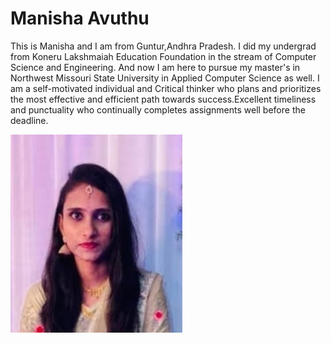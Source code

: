 # Manisha Avuthu
This is Manisha and I am from Guntur,Andhra Pradesh. I did my undergrad from Koneru Lakshmaiah Education Foundation in the stream of Computer Science and Engineering. And now I am here to pursue my master's in Northwest Missouri State University in Applied Computer Science as well. I am a self-motivated individual and Critical thinker who plans and prioritizes the most effective and efficient path towards success.Excellent timeliness and punctuality who continually completes assignments well before the deadline. 

![Image](Manisha.jpeg)
